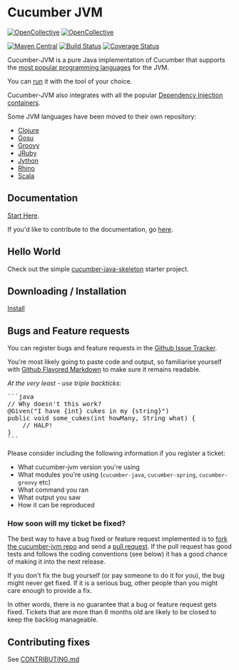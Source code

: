# Cucumber JVM

[![OpenCollective](https://opencollective.com/cucumber/backers/badge.svg)](https://opencollective.com/cucumber) 
[![OpenCollective](https://opencollective.com/cucumber/sponsors/badge.svg)](https://opencollective.com/cucumber)

[![Maven Central](https://maven-badges.herokuapp.com/maven-central/io.cucumber/cucumber-jvm/badge.svg)](https://maven-badges.herokuapp.com/maven-central/io.cucumber/cucumber-jvm)
[![Build Status](https://secure.travis-ci.org/cucumber/cucumber-jvm.svg)](http://travis-ci.org/cucumber/cucumber-jvm)
[![Coverage Status](https://coveralls.io/repos/github/cucumber/cucumber-jvm/badge.svg?branch=master)](https://coveralls.io/github/cucumber/cucumber-jvm?branch=master)

Cucumber-JVM is a pure Java implementation of Cucumber that supports the [most popular programming languages](https://cucumber.io/docs/reference/jvm#running) for the JVM.

You can [run](https://cucumber.io/docs/reference/jvm#running) it with the tool of your choice.

Cucumber-JVM also integrates with all the popular [Dependency Injection containers](https://cucumber.io/docs/reference/java-di).

Some JVM languages have been moved to their own repository:
* [Clojure](https://github.com/cucumber/cucumber-jvm-clojure)
* [Gosu](https://github.com/cucumber/cucumber-jvm-gosu)
* [Groovy](https://github.com/cucumber/cucumber-jvm-groovy)
* [JRuby](https://github.com/cucumber/cucumber-jvm-jruby)
* [Jython](https://github.com/cucumber/cucumber-jvm-jython)
* [Rhino](https://github.com/cucumber/cucumber-jvm-rhino)
* [Scala](https://github.com/cucumber/cucumber-jvm-scala)

## Documentation

[Start Here](https://cucumber.io/docs).

If you'd like to contribute to the documentation, go [here](https://github.com/cucumber/docs.cucumber.io).

## Hello World

Check out the simple [cucumber-java-skeleton](https://github.com/cucumber/cucumber-java-skeleton) starter project.

## Downloading / Installation

[Install](https://cucumber.io/docs/reference/jvm#installation)

## Bugs and Feature requests

You can register bugs and feature requests in the [Github Issue Tracker](https://github.com/cucumber/cucumber-jvm/issues).

You're most likely going to paste code and output, so familiarise yourself with
[Github Flavored Markdown](https://help.github.com/articles/github-flavored-markdown) to make sure it remains readable.

*At the very least - use triple backticks*:

<pre>
```java
// Why doesn't this work?
@Given("I have {int} cukes in my {string}")
public void some_cukes(int howMany, String what) {
    // HALP!
}
```
</pre>

Please consider including the following information if you register a ticket:

* What cucumber-jvm version you're using
* What modules you're using (`cucumber-java`, `cucumber-spring`, `cucumber-groovy` etc)
* What command you ran
* What output you saw
* How it can be reproduced

### How soon will my ticket be fixed?

The best way to have a bug fixed or feature request implemented is to
[fork the cucumber-jvm repo](http://help.github.com/fork-a-repo/) and send a
[pull request](http://help.github.com/send-pull-requests/).
If the pull request has good tests and follows the coding conventions (see below) it has a good chance of
making it into the next release.

If you don't fix the bug yourself (or pay someone to do it for you), the bug might never get fixed. If it is a serious
bug, other people than you might care enough to provide a fix.

In other words, there is no guarantee that a bug or feature request gets fixed. Tickets that are more than 6 months old
are likely to be closed to keep the backlog manageable.

## Contributing fixes

See [CONTRIBUTING.md](https://github.com/cucumber/cucumber-jvm/blob/master/CONTRIBUTING.md)
